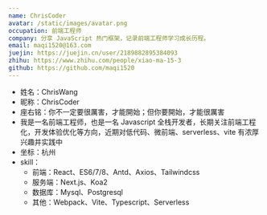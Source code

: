 ```yaml
---
name: ChrisCoder
avatar: /static/images/avatar.png
occupation: 前端工程师
company: 分享 JavaScript 热门框架，记录前端工程师学习成长历程。
email: maqi1520@163.com
juejin: https://juejin.cn/user/2189882895384093
zhihu: https://www.zhihu.com/people/xiao-ma-15-3
github: https://github.com/maqi1520
---
```


- 姓名：ChrisWang
- 昵称：ChrisCoder
- 座右铭：你不一定要很厲害，才能開始；但你要開始，才能很厲害
- 我是一名前端工程师，也是一名 Javascript 全栈开发者，长期关注前端工程化，开发体验优化等方向，近期对低代码、微前端、serverless、vite 有浓厚兴趣并实践中
- 坐标：杭州
- skill：
  - 前端：React、ES6/7/8、Antd、Axios、Tailwindcss
  - 服务端：Next.js、Koa2
  - 数据库：Mysql、Postgresql
  - 其他：Webpack、Vite、Typescript、Serverless
